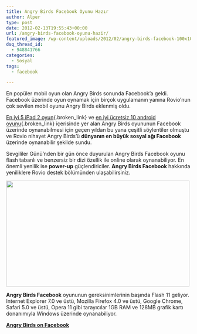 ```yaml
---
title: Angry Birds Facebook Oyunu Hazır
author: Alper
type: post
date: 2012-02-13T19:55:43+00:00
url: /angry-birds-facebook-oyunu-hazir/
featured_image: /wp-content/uploads/2012/02/angry-birds-facebook-100x100.jpg
dsq_thread_id:
  - 948841766
categories:
  - Sosyal
tags:
  - facebook

---
```

En popüler mobil oyun olan Angry Birds sonunda Facebook&#8217;a geldi. Facebook üzerinde oyun oynamak için birçok uygulamanın yanına Rovio&#8217;nun çok sevilen mobil oyunu Angry Birds eklenmiş oldu.

[En iyi 5 iPad 2 oyun][1]{.broken_link} ve [en iyi ücretsiz 10 android oyunu][2]{.broken_link} içerisinde yer alan Angry Birds oyununun Facebook üzerinde oynanabilmesi için geçen yıldan bu yana çeşitli söylentiler olmuştu ve Rovio nihayet Angry Birds&#8217;ü **dünyanın en büyük sosyal ağı Facebook** üzerinde oynanabilir şekilde sundu.

Sevgililer Günü&#8217;nden bir gün önce duyurulan Angry Birds Facebook oyunu flash tabanlı ve benzersiz bir dizi özellik ile online olarak oynanabiliyor. En önemli yenilik ise **power-up** güçlendiriciler. **Angry Birds Facebook** hakkında yeniliklere Rovio destek bölümünden ulaşabilirsiniz.

<img class="aligncenter size-full wp-image-7745" title="angry-birds-facebook" src="https://www.murekkep.org/wp-content/uploads/2012/02/angry-birds-facebook.jpg" alt="" width="500" height="288" srcset="https://www.murekkep.org/wp-content/uploads/2012/02/angry-birds-facebook.jpg 500w, https://www.murekkep.org/wp-content/uploads/2012/02/angry-birds-facebook-400x230.jpg 400w, https://www.murekkep.org/wp-content/uploads/2012/02/angry-birds-facebook-50x28.jpg 50w, https://www.murekkep.org/wp-content/uploads/2012/02/angry-birds-facebook-217x125.jpg 217w" sizes="(max-width: 500px) 100vw, 500px" /> 

**Angry Birds Facebook** oyununun gereksinimlerinin başında Flash 11 geliyor. Internet Explorer 7.0 ve üstü, Mozilla Firefox 4.0 ve üstü, Google Chrome, Safari 5.0 ve üstü, Opera 11 gibi tarayıcılar 1GB RAM ve 128MB grafik kartı donanımıyla Windows üzerinde oynanabiliyor.

**<a title="Angry Birds on Facebook" href="https://apps.facebook.com/178222352279634/" target="_blank">Angry Birds on Facebook</a>**

 [1]: https://www.murekkep.org/en-iyi-5-ipad-2-oyun-7090 "en iyi 5 ipad 2 oyun"
 [2]: https://www.murekkep.org/en-iyi-ucretsiz-10-android-oyunu-7133 "en iyi ücretsiz 10 android oyunu"